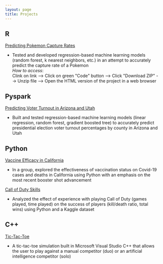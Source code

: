 ```yaml
---
layout: page
title: Projects
---
```


## R  
[Predicting Pokemon Capture Rates](https://github.com/shivanikharva/PSTAT131-Final-Project)  
- Tested and developed regression-based machine learning models (random forest, k nearest neighbors, etc.) in an attempt to accurately predict the capture rate of a Pokemon    
*How to access*:  
Clink on link --> Click on green "Code" button --> Click "Download ZIP" --> Unzip file --> Open the HTML version of the project in a web browser  

## Pyspark  
[Predicting Voter Turnout in Arizona and Utah](https://github.com/shivanikharva/voter-turnout/blob/main/FinalProject.ipynb)  
- Built and tested regression-based machine learning models (linear regression, random forest, gradient boosted tree) to accurately predict presidential election voter turnout percentages by county in Arizona and Utah  

## Python    
[Vaccine Efficacy in California](https://deepnote.com/workspace/pstat-100-course-project-06a57dc5-3fdf-4146-a1bb-ef02b8091492/project/PSTAT-100-Final-Report-03b916f0-6b5e-4d99-9ed1-a0b7d32e15e6/%2Fproject-final-report.ipynb)  
- In a group, explored the effectiveness of vaccination status on Covid-19 cases and deaths in California using Python with an emphasis on the most recent booster shot advancement  

[Call of Duty Skills](https://colab.research.google.com/drive/1Wc2q_D-s0L3Xm7TEeR0IRsGRWsvcnyK3?usp=sharing)  
- Analyzed the effect of experience with playing Call of Duty (games played, time played) on the success of players (kill/death ratio, total wins) using Python and a Kaggle dataset  

## C++  
[Tic-Tac-Toe](https://github.com/shivanikharva/C-Plus-Plus-Code/blob/main/tictactoe)  
- A tic-tac-toe simulation built in Microsoft Visual Studio C++ that allows the user to play against a manual competitor (duo) or an artificial intelligence competitor (solo)  
